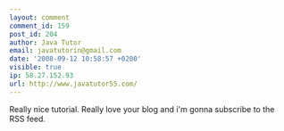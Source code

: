 ```yaml
---
layout: comment
comment_id: 159
post_id: 204
author: Java Tutor
email: javatutorin@gmail.com
date: '2008-09-12 10:58:57 +0200'
visible: true
ip: 58.27.152.93
url: http://www.javatutor55.com/
---
```

Really nice tutorial. Really love your blog and i'm gonna subscribe to the RSS feed. 
